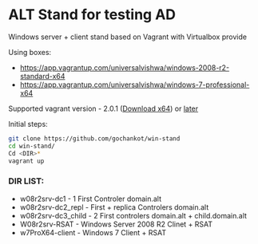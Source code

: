 # ALT Stand for testing AD
Windows server + client stand based on Vagrant with Virtualbox provide

Using boxes:
* https://app.vagrantup.com/universalvishwa/windows-2008-r2-standard-x64
* https://app.vagrantup.com/universalvishwa/windows-7-professional-x64

Supported vagrant version - 2.0.1 ([Download x64](
https://releases.hashicorp.com/vagrant/2.0.1/vagrant_2.0.1_x86_64.rpm))
or [later](https://www.vagrantup.com/downloads.html)

Initial steps:
```bash
git clone https://github.com/gochankot/win-stand
cd win-stand/
Cd <DIR>*
vagrant up
```
### DIR LIST:
* w08r2srv-dc1 - 1 First Controler domain.alt
* w08r2srv-dc2_repl - First + replica Controlers domain.alt
* w08r2srv-dc3_child - 2 First controlers domain.alt + child.domain.alt
* W08r2srv-RSAT - Windows Server 2008 R2 Clinet + RSAT
* w7ProX64-client - Windows 7 Client + RSAT
